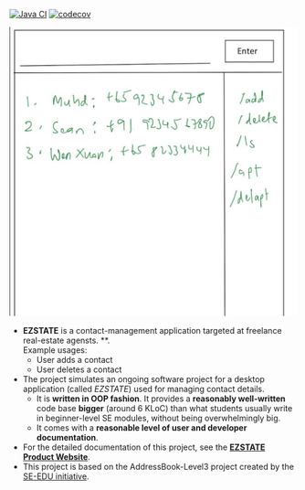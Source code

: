 [![Java CI](https://github.com/AY2425S1-CS2103T-F11-4/tp/actions/workflows/gradle.yml/badge.svg)](https://github.com/AY2425S1-CS2103T-F11-4/tp/actions/workflows/gradle.yml) [![codecov](https://codecov.io/gh/AY2425S1-CS2103T-F11-4/tp/graph/badge.svg?token=ISNPU84MCM)](https://codecov.io/gh/AY2425S1-CS2103T-F11-4/tp)

![Ui](docs/images/Ui.png)

* **EZSTATE** is a contact-management application targeted at freelance real-estate agensts. **.<br>
  Example usages:
  * User adds a contact
  * User deletes a contact
* The project simulates an ongoing software project for a desktop application (called _EZSTATE_) used for managing contact details.
  * It is **written in OOP fashion**. It provides a **reasonably well-written** code base **bigger** (around 6 KLoC) than what students usually write in beginner-level SE modules, without being overwhelmingly big.
  * It comes with a **reasonable level of user and developer documentation**.
* For the detailed documentation of this project, see the **[EZSTATE Product Website](https://se-education.org/addressbook-level3)**.
* This project is based on the AddressBook-Level3 project created by the [SE-EDU initiative](https://se-education.org).
